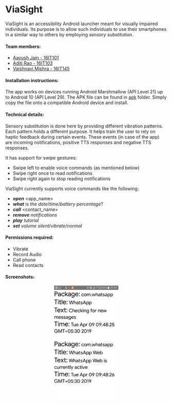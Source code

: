 # ViaSight

ViaSight is an accessibility Android launcher meant for visually 
impaired individuals. Its purpose is to allow such individuals to use 
their smartphones in a similar way to others by employing 
_sensory substitution_.

#### Team members:
* [Aayush Jain - 16IT101](https://www.github.com/Aayushjn)
* [Aditi Rao - 16IT103](https://www.github.com/adira9)
* [Vaishnavi Mishra - 16IT145](https://github.com/geekgeekvm)

#### Installation instructions:
The app works on devices running Android Marshmallow (API Level 21) up 
to Android 10 (API Level 29). The APK file can be found in [apk](apk/) 
folder. Simply copy the file onto a compatible Android device and 
install.

#### Technical details:
Sensory substitution is done here by providing different vibration 
patterns. Each pattern holds a different purpose. It helps train the 
user to rely on haptic feedback during certain events. These events (in 
case of the app) are incoming notifications, positive TTS responses and 
negative TTS responses. 

It has support for swipe gestures:
* Swipe left to enable voice commands (as mentioned below)
* Swipe right once to read notifications
* Swipe right again to stop reading notifications

ViaSight currently supports voice commands like the following:
* **_open_** <app_name>
* **_what_** is the _date_/_time_/_battery percentage_?
* **_call_** <contact_name>
* **_remove_** _notifications_
* **_play_** _tutorial_
* **_set_** _volume_ _silent_/_vibrate_/_normal_

#### Permissions required:
* Vibrate
* Record Audio
* Call phone
* Read contacts

#### Screenshots:
<div align="center">
    <img src="screenshots/app_screenshot.png" width="200"/>
</div>